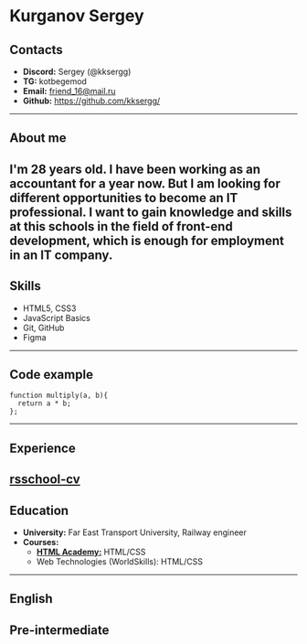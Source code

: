 # Kurganov Sergey

## Contacts
- **Discord:** Sergey (@kksergg)
- **TG:** kotbegemod
- **Email:** friend_16@mail.ru
- **Github:** https://github.com/kksergg/
---
## About me
I'm 28 years old. I have been working as an accountant for a year now. But I am looking for different opportunities to become an IT professional. I want to gain knowledge and skills at this schools in the field of front-end development, which is enough for employment in an IT company.
---

## Skills 
- HTML5, CSS3
- JavaScript Basics
- Git, GitHub
- Figma
---
## Code example
```
function multiply(a, b){
  return a * b;
};
```
---
## Experience
[rsschool-cv](https://kksergg.github.io/rsschool-cv/)
---
## Education
- **University:** Far East Transport University, Railway engineer 
- **Courses:**
    - [**HTML Academy:**](https://www.htmlacademy.ru/) HTML/CSS
    - Web Technologies (WorldSkills): HTML/CSS
---
## English


Pre-intermediate
---
